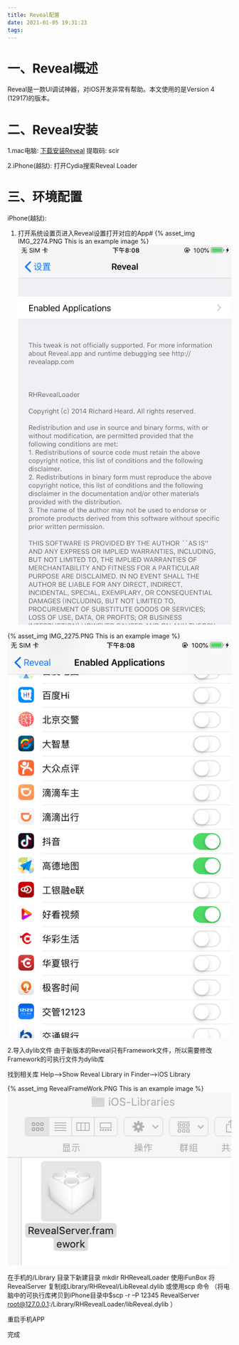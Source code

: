 ```yaml
---
title: Reveal配置
date: 2021-01-05 19:31:23
tags:
---
```


# 一、Reveal概述

Reveal是一款UI调试神器，对iOS开发非常有帮助。本文使用的是Version 4 (12917)的版本。
# 二、Reveal安装
1.mac电脑:
[下载安装Reveal](https://pan.baidu.com/s/16rlHINfqgHpTMIqPa2UP8w) 提取码: scir 

2.iPhone(越狱):
打开Cydia搜索Reveal Loader

# 三、环境配置
iPhone(越狱):

1. 打开系统设置页进入Reveal设置打开对应的App#
{% asset_img IMG_2274.PNG This is an example image %}
![头文件](./Reveal%e9%85%8d%e7%bd%ae/IMG_2274.PNG)

{% asset_img IMG_2275.PNG This is an example image %}
![头文件](./Reveal%e9%85%8d%e7%bd%ae/IMG_2275.PNG)


2.导入dylib文件
由于新版本的Reveal只有Framework文件，所以需要修改Framework的可执行文件为dylib库

找到相关库 Help-->Show Reveal Library in Finder-->iOS Library

{% asset_img RevealFrameWork.PNG This is an example image %}
![头文件](./Reveal%e9%85%8d%e7%bd%ae/RevealFrameWork.PNG)

在手机的/Library 目录下新建目录 mkdir RHRevealLoader
使用iFunBox 将RevealServer 复制成Library/RHReveal/LibReveal.dylib
或使用scp 命令 （将电脑中的可执行库拷贝到iPhone目录中$scp -r –P 12345 RevealServer root@127.0.0.1:/Library/RHRevealLoader/libReveal.dylib
）

重启手机APP

完成